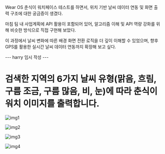 Wear OS 춘식이 워치페이스 테스트를 하면서, 위치 기반 날씨 데이터 연동 및 화면 출력 구조에 대한 궁금증이 생겼다.

마침 팀 내 사업계획에 API 활용이 포함되어 있어, 알고리즘 이해 및 API 역량 강화를 위해 비슷한 방식으로 직접 구현해 보았다.

이 과정에서 날씨 변화에 따른 배경 화면 전환 로직을 더 깊이 이해할 수 있었으며,
향후 GPS를 활용한 실시간 날씨 데이터 연동까지 확장해 보고 싶다.

--- harry 임시 작성 ---

# 검색한 지역의 6가지 날씨 유형(맑음, 흐림, 구름 조금, 구름 많음, 비, 눈)에 따라 춘식이 워치 이미지를 출력합니다.

![img1](https://github.com/user-attachments/assets/a09e59b5-dd62-4198-a1e3-0c1b9707a6d6)

![img2](https://github.com/user-attachments/assets/144b2071-8c4a-4340-8e51-5f308ad2ece5)

![img3](https://github.com/user-attachments/assets/608865c3-b6bf-4e3b-8ff4-4817169e86c6)

![img4](https://github.com/user-attachments/assets/6452be7e-bbbd-4d48-8ad3-52279fd3b880)
